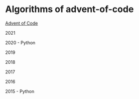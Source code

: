 # Algorithms of advent-of-code

[Advent of Code](https://adventofcode.com/)

2021

2020 - Python

2019

2018

2017

2016

2015 - Python